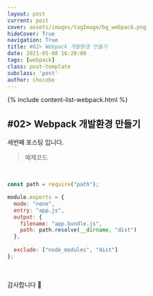 ```yaml
---
layout: post
current: post
cover: assets/images/tagImage/bg_webpack.png
hideCover: True
navigation: True
title: #02> Webpack 개발환경 만들기
date: 2021-05-08 16:20:00
tags: [webpack]
class: post-template
subclass: 'post'
author: chocobe
---
```


{% include content-list-webpack.html %}

## #02> Webpack 개발환경 만들기

세번째 포스팅 입니다.

> 예제코드

<br/>

```javascript
const path = require("path");

module.exports = {
  mode: "none",
  entry: "app.js",
  output: {
    filename: "app.bundle.js",
    path: path.resolve(__dirname, "dist")
  },
  
  exclude: ["node_modules", "dist"]
};
```

<br/>

감사합니다 🐫